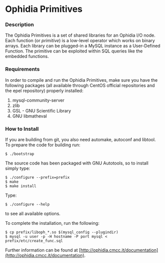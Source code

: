 # Ophidia Primitives

### Description

The Ophidia Primitives is a set of shared libraries for an Ophidia I/O node. Each function (or *primitive*) is a low-level operator which works on binary arrays. Each library can be plugged-in a MySQL instance as a User-Defined Function. The primitive can be exploited within SQL queries like the embedded functions.

### Requirements

In order to compile and run the Ophidia Primitives, make sure you have the following packages (all available through CentOS official repositories and the epel repository) properly installed:

1. mysql-community-server
2. zlib
3. GSL - GNU Scientific Library
4. GNU libmatheval

### How to Install

If you are building from git, you also need automake, autoconf and libtool. To prepare the code for building run:

```
$ ./bootstrap 
```

The source code has been packaged with GNU Autotools, so to install simply type:

```
$ ./configure --prefix=prefix
$ make
$ make install
```
Type:

```
$ ./configure --help
```

to see all available options.

To complete the installation, run the following: 

```
$ cp prefix/liboph_*.so $(mysql_config --plugindir)
$ mysql -u user -p -H hostname -P port mysql < prefix/etc/create_func.sql
```

Further information can be found at [http://ophidia.cmcc.it/documentation](http://ophidia.cmcc.it/documentation).
